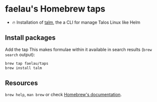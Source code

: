 # faelau's Homebrew taps

- 🔥 Installation of [talm](https://github.com/aenix-io/talm), the a CLI for manage Talos Linux like Helm

## Install packages

Add the tap 
This makes formulae within it available in search results (`brew search` output):

```bash
brew tap faelau/taps
brew install talm
```

## Resources

`brew help`, `man brew` or check [Homebrew's documentation](https://docs.brew.sh).